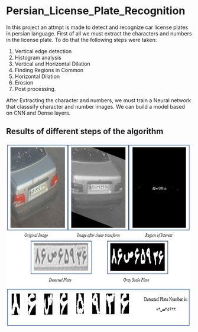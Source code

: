 # Persian_License_Plate_Recognition

In this project an attmpt is made to detect and recognize car license plates in persian language. First of all we must extract the characters and numbers in the license plate. To do that the following steps were taken: 
1) Vertical edge detection
2) Histogram analysis
3) Vertical and Horizontal Dilation
4) Finding Regions in Common
5) Horizontal Dilation
6) Erosion
7) Post processing.

After Extracting the character and numbers, we must train a Neural network that classsify character and number images. We can build a model based on CNN and Dense layers.
## Results of different steps of the algorithm
<img  align="center" src="img/Steps.PNG" width="500" height="500">
